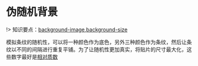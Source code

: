 # 伪随机背景

!> 知识要点：[background-image](https://www.runoob.com/cssref/pr-background-image.html),[background-size](https://www.runoob.com/cssref/css3-pr-background-size.html)

模拟条纹的随机性，可以将一种颜色作为底色，另外三种颜色作为条纹，然后让条纹以不同的间隔进行重复平铺。为了让随机性更加真实，将贴片的尺寸最大化，这些数字最好是[相对质数](https://baike.baidu.com/item/%E7%9B%B8%E5%AF%B9%E7%B4%A0%E6%95%B0/12801819?fr=aladdin)

<vuep template="#cicada-stripes"></vuep>
<script v-pre type="text/x-template" id="cicada-stripes">
<style>
  main {
    width: 100%;
    padding: 80px;
    background: #b4a078;
  }
  div{
    width: 100%;
    height: 200px;
    background: hsl(20, 40%, 90%);
    background-image: 
          linear-gradient(90deg, #fb3 11px, transparent 0),
          linear-gradient(90deg, #ab4 23px, transparent 0),
          linear-gradient(90deg, #655 23px, transparent 0);
    background-size: 83px 100%, 61px 100%, 41px 100%;
  }
</style>
<template>
  <main>
    <div></div>
  </main>
</template>
<script>  
</script>
</script>

